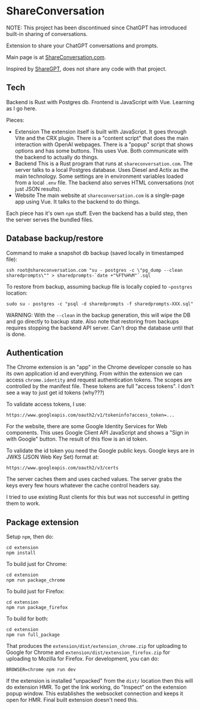# ShareConversation

NOTE: This project has been discontinued since ChatGPT has introduced built-in
sharing of conversations.


Extension to share your ChatGPT conversations and prompts.

Main page is at [ShareConversation.com](https://shareconversation.com/).

Inspired by [ShareGPT](https://github.com/domeccleston/sharegpt), does not share
any code with that project.

## Tech

Backend is Rust with Postgres db. Frontend is JavaScript with Vue. Learning as I go here.

Pieces:
* Extension
    The extension itself is built with JavaScript. It goes through Vite and the CRX plugin. There is
    a "content script" that does the main interaction with OpenAI webpages. There is a "popup" script
    that shows options and has some buttons. This uses Vue. Both communicate with the backend to actually
    do things.
* Backend
    This is a Rust program that runs at `shareconversation.com`. The server talks to a local Postgres database.
    Uses Diesel and Actix as the main technology. Some settings are in environment variables loaded from
    a local `.env` file. The backend also serves HTML conversations (not just JSON results).
* Website
    The main website at `shareconversation.com` is a single-page app using Vue. It talks to the backend
    to do things.

Each piece has it's own `npm` stuff. Even the backend has a build step, then the server serves the bundled
files.

## Database backup/restore

Command to make a snapshot db backup (saved locally in timestamped file):

    ssh root@shareconversation.com "su - postgres -c \"pg_dump --clean sharedprompts\"" > sharedprompts-`date +"%FT%H%M"`.sql

To restore from backup, assuming backup file is locally copied to `~postgres`
location:

    sudo su - postgres -c "psql -d sharedprompts -f sharedprompts-XXX.sql"

WARNING: With the `--clean` in the backup generation, this will wipe the DB and
go directly to backup state. Also note that restoring from backups requires
stopping the backend API server. Can't drop the database until that is done.

## Authentication

The Chrome extension is an "app" in the Chrome developer console so has its own
application id and everything. From within the extension we can access
`chrome.identity` and request authentication tokens. The scopes are controlled
by the manifest file. These tokens are full "access tokens". I don't see a way
to just get id tokens (why???)

To validate access tokens, I use:

    https://www.googleapis.com/oauth2/v1/tokeninfo?access_token=...

For the website, there are some Google Identity Services for Web components.
This uses Google Client API JavaScript and shows a "Sign in with Google" button.
The result of this flow is an id token.

To validate the id token you need the Google public keys. Google keys are in
JWKS (JSON Web Key Set) format at:

    https://www.googleapis.com/oauth2/v3/certs

The server caches them and uses cached values. The server grabs the keys every
few hours whatever the cache control headers say.

I tried to use existing Rust clients for this but was not successful in getting
them to work.

## Package extension

Setup `npm`, then do:

    cd extension
    npm install

To build just for Chrome:

    cd extension
    npm run package_chrome

To build just for Firefox:

    cd extension
    npm run package_firefox

To build for both:

    cd extension
    npm run full_package

That produces the `extension/dist/extension_chrome.zip` for uploading to Google
for Chrome and `extension/dist/extension_firefox.zip` for uploading to Mozilla
for Firefox. For development, you can do:

    BROWSER=chrome npm run dev

If the extension is installed "unpacked" from the `dist/` location then this will do
extension HMR. To get the link working, do "Inspect" on the extension popup window.
This establishes the websocket connection and keeps it open for HMR. Final built
extension doesn't need this.
